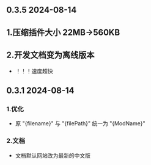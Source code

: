 ## 0.3.5 2024-08-14

## 1.压缩插件大小 22MB->560KB

## 2.开发文档变为离线版本
- ！！！速度超快



## 0.3.1 2024-08-14

### 1.优化
- 原 "{filename}" 与 "{filePath}" 统一为 "{ModName}"

### 2.文档
- 文档默认网站改为最新的中文版